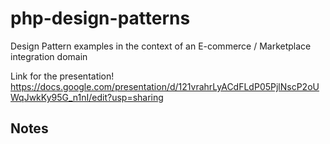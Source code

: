 # php-design-patterns
Design Pattern examples in the context of an E-commerce / Marketplace integration domain

Link for the presentation! https://docs.google.com/presentation/d/121vrahrLyACdFLdP05PjlNscP2oUWqJwkKy95G_n1nI/edit?usp=sharing

## Notes













